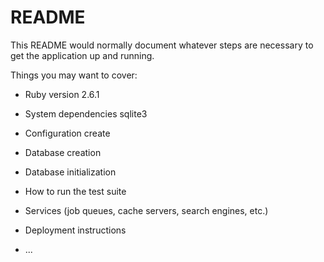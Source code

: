 # README

This README would normally document whatever steps are necessary to get the
application up and running.

Things you may want to cover:

* Ruby version
    2.6.1

* System dependencies
    sqlite3

* Configuration
    create

* Database creation

* Database initialization

* How to run the test suite

* Services (job queues, cache servers, search engines, etc.)

* Deployment instructions

* ...
